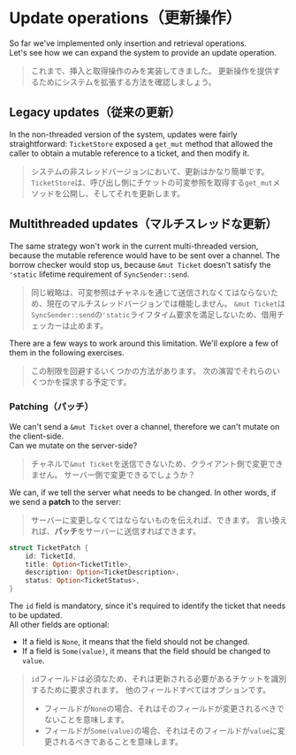 # Update operations（更新操作）

So far we've implemented only insertion and retrieval operations.\
Let's see how we can expand the system to provide an update operation.

> これまで、挿入と取得操作のみを実装してきました。
> 更新操作を提供するためにシステムを拡張する方法を確認しましょう。

## Legacy updates（従来の更新）

In the non-threaded version of the system, updates were fairly straightforward: `TicketStore` exposed a
`get_mut` method that allowed the caller to obtain a mutable reference to a ticket, and then modify it.

> システムの非スレッドバージョンにおいて、更新はかなり簡単です。
> `TicketStore`は、呼び出し側にチケットの可変参照を取得する`get_mut`メソッドを公開し、そしてそれを更新します。

## Multithreaded updates（マルチスレッドな更新）

The same strategy won't work in the current multi-threaded version,
because the mutable reference would have to be sent over a channel. The borrow checker would
stop us, because `&mut Ticket` doesn't satisfy the `'static` lifetime requirement of `SyncSender::send`.

> 同じ戦略は、可変参照はチャネルを通じて送信されなくてはならないため、現在のマルチスレッドバージョンでは機能しません。
> `&mut Ticket`は`SyncSender::send`の`'static`ライフタイム要求を満足しないため、借用チェッカーは止めます。

There are a few ways to work around this limitation. We'll explore a few of them in the following exercises.

> この制限を回避するいくつかの方法があります。
> 次の演習でそれらのいくつかを探求する予定です。

### Patching（パッチ）

We can't send a `&mut Ticket` over a channel, therefore we can't mutate on the client-side.\
Can we mutate on the server-side?

> チャネルで`&mut Ticket`を送信できないため、クライアント側で変更できません。
> サーバー側で変更できるでしょうか？

We can, if we tell the server what needs to be changed. In other words, if we send a **patch** to the server:

> サーバーに変更しなくてはならないものを伝えれば、できます。
> 言い換えれば、**パッチ**をサーバーに送信すればできます。

```rust
struct TicketPatch {
    id: TicketId,
    title: Option<TicketTitle>,
    description: Option<TicketDescription>,
    status: Option<TicketStatus>,
}
```

The `id` field is mandatory, since it's required to identify the ticket that needs to be updated.\
All other fields are optional:

- If a field is `None`, it means that the field should not be changed.
- If a field is `Some(value)`, it means that the field should be changed to `value`.

> `id`フィールドは必須なため、それは更新される必要があるチケットを識別するために要求されます。
> 他のフィールドすべてはオプションです。
>
> - フィールドが`None`の場合、それはそのフィールドが変更されるべきでないことを意味します。
> - フィールドが`Some(value)`の場合、それはそのフィールドが`value`に変更されるべきであることを意味します。
